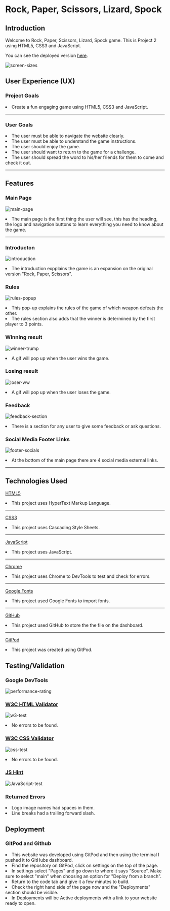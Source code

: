 # Rock, Paper, Scissors, Lizard, Spock
## Introduction
Welcome to Rock, Paper, Scissors, Lizard, Spock game.
This is Project 2 using HTML5, CSS3 and JavaScript.

You can see the deployed version [here](https://conorm96.github.io/rock-paper-scissors-lizard-spock/).

![screen-sizes](assets/images/screen-sizes.jpg)

## User Experience (UX)
### Project Goals 
<li> Create a fun engaging game using HTML5, CSS3 and JavaScript.
<hr>

### User Goals
<li> The user must be able to navigate the website clearly.
<li> The user must be able to understand the game instructions.
<li> The user should enjoy the game.
<li> The user should want to return to the game for a challenge.
<li> The user should spread the word to his/her friends for them to come and check it out.
<hr>

## Features
### Main Page
![main-page](assets/images/main-page.PNG)
<li> The main page is the first thing the user will see, this has the heading, the logo and navigation buttons to learn everything you need to know about the game.
<hr>

### Introducton
![introduction](assets/images/introduction.PNG)
<li> The introduction expplains the game is an expansion on the original version "Rock, Paper, Scissors".

### Rules
![rules-popup](assets/images/rules-popup.jpg)
<li> This pop-up explains the rules of the game of which weapon defeats the other.
<li> The rules section also adds that the winner is determined by the first player to 3 points.

### Winning result
![winner-trump](assets/images/winner-trump.PNG)
<li> A gif will pop up when the user wins the game.

### Losing result
![loser-ww](assets/images/loser-ww.PNG)
<li> A gif will pop up when the user loses the game.

### Feedback
![feedback-section](assets/images/feedback-section.jpg)
<li> There is a section for any user to give some feedback or ask questions.

### Social Media Footer Links
![footer-socials](assets/images/footer-socials.jpg)
<li> At the bottom of the main page there are 4 social media external links.
<hr>

## Technologies Used
 [HTML5](https://en.wikipedia.org/wiki/HTML)
 <li> This project uses HyperText Markup Language.
 <hr>

 [CSS3](https://en.wikipedia.org/wiki/CSS)
 <li> This project uses Cascading Style Sheets.
<hr>

 [JavaScript](https://en.wikipedia.org/wiki/JavaScript)
 <li> This project uses JavaScript.
 <hr>

 [Chrome](https://www.google.com/intl/en_uk/chrome/)
 <li> This project uses Chrome to DevTools to test and check for errors.
 <hr>

 [Google Fonts](https://fonts.google.com/)
 <li> This project used Google Fonts to import fonts.

<hr>

 [GitHub](https://github.com/)
 <li> This project used GitHub to store the the file on the dashboard.
<hr>

 [GitPod](https://www.gitpod.io/)
 <li> This project was created using GitPod.

 ## Testing/Validation
 ### Google DevTools
 ![performance-rating](assets/images/performance-rating.jpg)

 ### [W3C HTML Validator](https://validator.w3.org/nu/#textarea)
 ![w3-test](assets/images/w3-test.jpg)
 <li> No errors to be found.

 ### [W3C CSS Validator](https://jigsaw.w3.org/css-validator/validator)
 ![css-test](assets/images/css-test.jpg)
 <li> No errors to be found.

 ### [JS Hint](https://jshint.com/)
 ![JavaScript-test](assets/images/JavaScript-test.jpg)

 ### Returned Errors
 <li> Logo image names had spaces in them.
 <li> Line breaks had a trailing forward slash.

 ## Deployment 
 ### GitPod and Github
 <li> This website was developed using GitPod and then using the terminal I pushed it to GitHubs dashboard.
 <li> Find the repository on GitPod, click on settings on the top of the page.
 <li> In settings select "Pages" and go down to where it says "Source". Make sure to select "main" when choosing an option for "Deploy from a branch".
 <li> Return to the code tab and give it a few minutes to build.
 <li> Check the right hand side of the page now and the "Deployments" section should be visible.
 <li> In Deployments will be Active deployments with a link to your website ready to open.